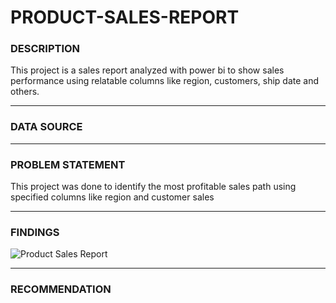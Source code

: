 # PRODUCT-SALES-REPORT

### DESCRIPTION

This project is a sales report analyzed with power bi to show sales performance using relatable columns like region, customers, ship date and others.

-------------------

### DATA SOURCE 


-------------------

### PROBLEM STATEMENT

This project was done to identify the most profitable sales path using specified columns like region and customer sales

-------------------

### FINDINGS

![Product Sales Report](https://user-images.githubusercontent.com/110602626/202304010-3eac5175-8d55-43de-81e4-1cef5e43cc6c.png)

-------------------

### RECOMMENDATION


